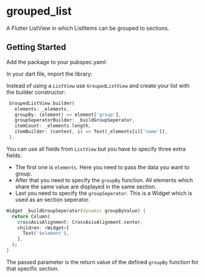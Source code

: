 # grouped_list

A Flutter ListView in which ListItems can be grouped to sections.

## Getting Started

 Add the package to your pubspec.yaml:
 
 In your dart file, import the library: 
 
 Instead of using a `ListView` use `GroupedListView` and create your list with the builder constructor:
 
 ```Dart
  GroupedListView.builder(
    elements: _elements,
    groupBy: (element) => element['group'],
    groupSeperatorBuilder: _buildGroupSeperator,
    itemCount: _elements.length,
    itemBuilder: (context, i) => Text(_elements[i]['name']),
  ),
```

You can use all fields from `ListView` but you have to specify three extra fields: 

* The first one is `elements`. Here you need to pass the data you want to group.
* After that you need to specify the `groupBy` function. All elements which share the same value are displayed in the same section. 
* Last you need to specify the `groupSeperator`. This is a Widget which is used as an section seperator.

```Dart
Widget _buildGroupSeperator(dynamic groupByValue) {
  return Column(
    crossAxisAlignment: CrossAxisAlignment.center,
    children: <Widget>[
      Text('$element'),
    ],
  );
}
```
The passed parameter is the return value of the defined `groupBy` function for that specific section.
